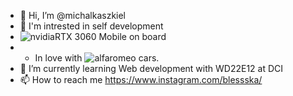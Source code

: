 - 👋 Hi, I’m @michalkaszkiel
- 👀 I'm intrested in self development
- ![nvidia](https://img.shields.io/badge/Nvidia-000000?style=for-the-badge&logo=Nvidia&logoColor=white)RTX 3060 Mobile on board
- - In love with ![alfaromeo](https://img.shields.io/badge/AlfaRomeo-000000?style=for-the-badge&logo=AlfaRomeo&logoColor=white) cars.
- 🌱 I’m currently learning Web development with WD22E12 at DCI
- 📫 How to reach me https://www.instagram.com/blessska/

<!---
michalkaszkiel/michalkaszkiel is a ✨ special ✨ repository because its `README.md` (this file) appears on your GitHub profile.
You can click the Preview link to take a look at your changes.
--->
